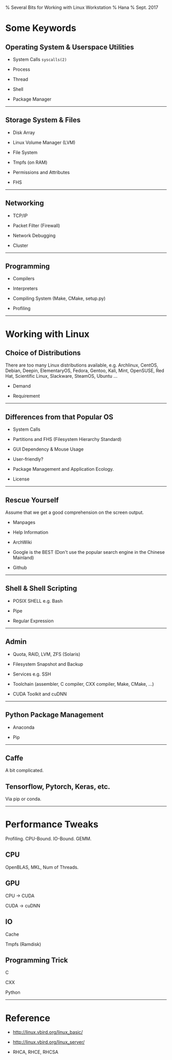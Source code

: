 % Several Bits for Working with Linux Workstation
% Hana
% Sept. 2017

# Some Keywords

## Operating System & Userspace Utilities

* System Calls `syscalls(2)`

* Process

* Thread

* Shell

* Package Manager

---

## Storage System & Files

* Disk Array

* Linux Volume Manager (LVM)

* File System

* Tmpfs (on RAM)

* Permissions and Attributes

* FHS

---

## Networking

* TCP/IP

* Packet Filter (Firewall)

* Network Debugging

* Cluster

---

## Programming

* Compilers

* Interpreters

* Compiling System (Make, CMake, setup.py)

* Profiling

---

# Working with Linux

## Choice of Distributions

There are too many Linux distributions available, e.g. Archlinux, CentOS,
Debian, Deepin, ElementaryOS, Fedora, Gentoo, Kali, Mint, OpenSUSE, Red Hat,
Scientific Linux, Slackware, SteamOS, Ubuntu ...

* Demand

* Requirement

---

## Differences from that Popular OS

* System Calls

* Partitions and FHS (Filesystem Hierarchy Standard)

* GUI Dependency & Mouse Usage

* User-friendly?

* Package Management and Application Ecology.

* License

---

## Rescue Yourself

Assume that we get a good comprehension on the screen output.

* Manpages

* Help Information

* ArchWiki

* Google is the BEST (Don't use the popular search engine in the Chinese Mainland)

* Github

---

## Shell & Shell Scripting

* POSIX SHELL e.g. Bash

* Pipe

* Regular Expression

---

## Admin

* Quota, RAID, LVM, ZFS (Solaris)

* Filesystem Snapshot and Backup

* Services e.g. SSH

* Toolchain (assembler, C compiler, CXX compiler, Make, CMake, ...)

* CUDA Toolkit and cuDNN

---

## Python Package Management

* Anaconda

* Pip

---

## Caffe

A bit complicated.

## Tensorflow, Pytorch, Keras, etc.

Via pip or conda.

---

# Performance Tweaks

Profiling. CPU-Bound. IO-Bound. GEMM.

## CPU

OpenBLAS, MKL, Num of Threads.

## GPU

CPU -> CUDA

CUDA -> cuDNN

## IO

Cache

Tmpfs (Ramdisk)

## Programming Trick

C

CXX

Python

---

# Reference

* http://linux.vbird.org/linux_basic/

* http://linux.vbird.org/linux_server/

* RHCA, RHCE, RHCSA
